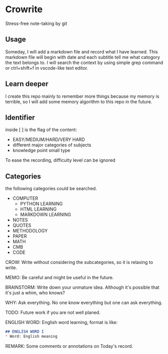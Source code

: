 # Crowrite

Stress-free note-taking by git

## Usage

Someday, I will add a markdown file and record what I have learned. This markdown file will begin with date and each subtitle tell me what catogory the text belongs to. I will search the context by using simple grep command or ctrl+shift+f in vscode-like text editor.

## Learn deeper

I create this repo mainly to remember more things because my memory is terrible, so I will add some memory algorithm to this repo in the future.

## Identifier

inside \[ ] is the flag of the content:

* EASY/MEDIUM/HARD/VERY HARD
* different major categories of subjects
* knowledge point small type

To ease the recording, difficulty level can be ignored

## Categories

the following categories could be searched.

* COMPUTER
  * PYTHON LEARNING
  * HTML LEARNING
  * MARKDOWN LEARNING
* NOTES
* QUOTES
* METHODOLOGY
* PAPER
* MATH
* CMB
* CODE

CROW: Write without considering the subcategories, so it is relaxing to write.

MEMO: Be careful and might be useful in the future.

BRAINSTORM: Write down your unmature idea. Although it's possible that it's just a whim, who knows?

WHY: Ask everything. No one know everything but one can ask everything.

TODO: Future work if you are not well planed.

ENGLISH WORD: English word learning, format is like:

```markdown
## ENGLISH WORD I
* Word: English meaning
```

REMARK: Some comments or annotations on Today's record.
